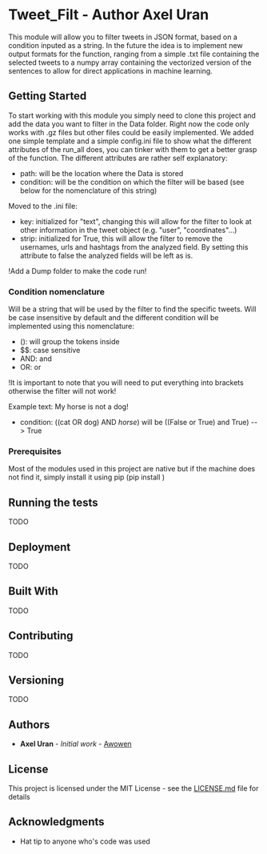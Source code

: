 # Tweet_Filt - Author Axel Uran
This module will allow you to filter tweets in JSON format, based on a condition inputed as a string. In the future the idea is to implement new output formats for the function, ranging from a simple .txt file containing the selected tweets to a numpy array containing the vectorized version of the sentences to allow for direct applications in machine learning.

## Getting Started

To start working with this module you simply need to clone this project and add the data you want to filter in the Data folder. Right now the code only works with .gz files but other files could be easily implemented.
We added one simple template and a simple config.ini file to show what the different attributes of the run_all does, you can tinker with them to get a better grasp of the function.
The different attributes are rather self explanatory:
* path: will be the location where the Data is stored
* condition: will be the condition on which the filter will be based (see below for the nomenclature of this string)

Moved to the .ini file:
* key: initialized for "text", changing this will allow for the filter to look at other information in the tweet object (e.g. "user", "coordinates"...)
* strip: initialized for True, this will allow the filter to remove the usernames, urls and hashtags from the analyzed field. By setting this attribute to false the analyzed fields will be left as is.

!Add a Dump folder to make the code run!

### Condition nomenclature

Will be a string that will be used by the filter to find the specific tweets. Will be case insensitive by default and the different condition will be implemented using this nomenclature:
* (): will group the tokens inside
* $$: case sensitive
* AND: and
* OR: or

!It is important to note that you will need to put everything into brackets otherwise the filter will not work!

Example text: My horse is not a dog!
* condition: ((cat OR dog) AND $horse$) will be ((False or True) and True) --> True

### Prerequisites

Most of the modules used in this project are native but if the machine does not find it, simply install it using pip (pip install <module that is missing>)

## Running the tests

TODO

## Deployment

TODO

## Built With

TODO
## Contributing

TODO

## Versioning

TODO

## Authors

* **Axel Uran** - *Initial work* - [Awowen](https://github.com/Awowen)

<!-- See also the list of [contributors](https://github.com/your/project/contributors) who participated in this project. -->

## License

This project is licensed under the MIT License - see the [LICENSE.md](LICENSE.md) file for details

## Acknowledgments

* Hat tip to anyone who's code was used
